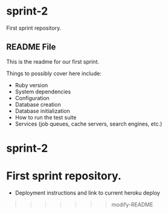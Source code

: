 # sprint-2
First sprint repository.

## README File

This is the readme for our first sprint.

Things to possibly cover here include:
* Ruby version
* System dependencies
* Configuration
* Database creation
* Database initialization
* How to run the test suite
* Services (job queues, cache servers, search engines, etc.)
# sprint-2
First sprint repository.
=======
* Deployment instructions and link to current heroku deploy
>>>>>>> modify-README
